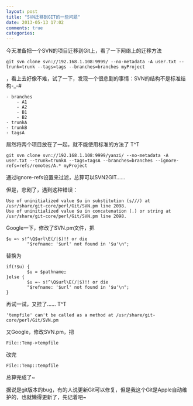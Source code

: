 ```yaml
---
layout: post
title: "SVN迁移到GIT的一些问题"
date: 2013-05-13 17:02
comments: true
categories: 
---
```


今天准备把一个SVN的项目迁移到Git上，看了一下网络上的迁移方法

    git svn clone svn://192.168.1.108:9999/ --no-metadata -A user.txt --trunk=trunk --tags=tags --branches=branches myProject
    
，看上去好像不难，试了一下，发现一个很悲剧的事情：SVN的结构不是标准结构-_-#

    - branches
        - A1
        - A2
        - B1
        - B2
    - trunkA
    - trunkB
    - tagsA
    
居然将两个项目放在了一起，就不能使用标准的方法了 T\^T

<!-- more -->

    git svn clone svn://192.168.1.108:9999/yanzi/ --no-metadata -A user.txt --trunk=trunkA --tags=tagsA --branches=branches --ignore-refs=refs/remotes/A.* myProject
    
通过ignore-refs设置来过滤，总算可以SVN2GIT……

但是，悲剧了，遇到这种错误：

```
Use of uninitialized value $u in substitution (s///) at /usr/share/git-core/perl/Git/SVN.pm line 2098.
Use of uninitialized value $u in concatenation (.) or string at /usr/share/git-core/perl/Git/SVN.pm line 2098.
``` 

Google一下，修改了SVN.pm文件，把

```
$u =~ s!^\Q$url\E(/|$)!! or die 
        "$refname: '$url' not found in '$u'\n"; 
```

替换为

```
if(!$u) { 
        $u = $pathname; 
}else { 
        $u =~ s!^\Q$url\E(/|$)!! or die 
        "$refname: '$url' not found in '$u'\n"; 
} 
```

再试一试，又挂了…… T\^T

```
'tempfile' can't be called as a method at /usr/share/git-core/perl/Git/SVN.pm
```

又Google，修改SVN.pm，把

```
File::Temp->tempfile
```

改完

```
File::Temp::tempfile
```

总算完成了~

据说是git版本的bug，有的人说更新Git可以修复，但是我这个Git是Apple自动维护的，也就懒得更新了，先记着吧~